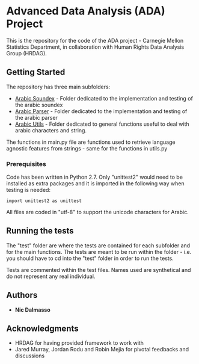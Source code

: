 # Advanced Data Analysis (ADA) Project

This is the repository for the code of the ADA project - Carnegie Mellon Statistics Department, in collaboration with Human Rights Data Analysis Group (HRDAG).

## Getting Started

The repository has three main subfolders:

* [Arabic Soundex](https://github.com/Mr8ND/ada_project/tree/master/arabic_soundex) - Folder dedicated to the implementation and testing of the arabic soundex
* [Arabic Parser](https://github.com/Mr8ND/ada_project/tree/master/arabic_names_parser) - Folder dedicated to the implementation and testing of the arabic parser
* [Arabic Utils](https://github.com/Mr8ND/ada_project/tree/master/arabic_utils) - Folder dedicated to general functions useful to deal with arabic characters and string.

The functions in main.py file are functions used to retrieve language agnostic features from strings - same for the functions in utils.py

### Prerequisites

Code has been written in Python 2.7.
Only "unittest2" would need to be installed as extra packages and it is imported in the following way when testing is needed:

```
import unittest2 as unittest
```

All files are coded in "utf-8" to support the unicode characters for Arabic.


## Running the tests

The "test" folder are where the tests are contained for each subfolder and for the main functions.
The tests are meant to be run within the folder - i.e. you should have to cd into the "test" folder in order to run the tests.

Tests are commented within the test files.
Names used are synthetical and do not represent any real individual.

## Authors

* **Nic Dalmasso**

## Acknowledgments

* HRDAG for having provided framework to work with
* Jared Murray, Jordan Rodu and Robin Mejia for pivotal feedbacks and discussions
